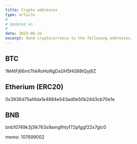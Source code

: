 ```yaml
---
title: Crypto addresses
type: article
#
# Updated on
#
date: 2023-06-16
excerpt: Send cryptocurrency to the following addresses.
---
```


## BTC

1M4tFj66mt7hkRoHoNgDsGH5HG88tQyj6Z

## Etherium (ERC20)

0x3936d75af4da1e4884e543ad0e50b24d3cb70e1e

## BNB

bnb10749k3j3lk763s9amgfhtyf72pfggf22x7glc0

memo: 107699002